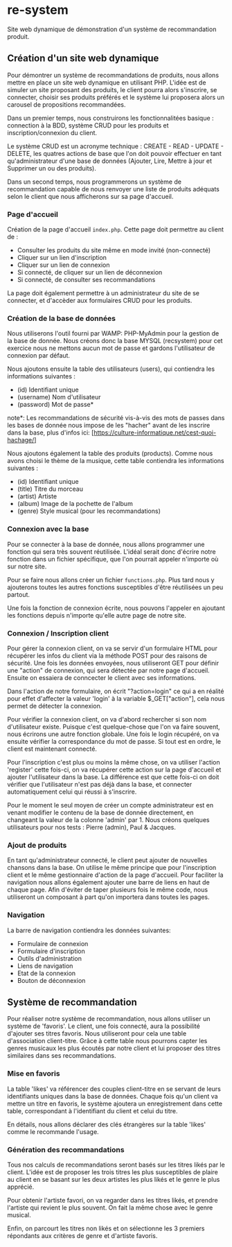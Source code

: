 # re-system

Site web dynamique de démonstration d'un système de recommandation produit.

## Création d'un site web dynamique

Pour démontrer un système de recommandations de produits, nous allons mettre en place un site web dynamique en utilisant PHP. L'idée est de simuler un site proposant des produits, le client pourra alors s'inscrire, se connecter, choisir ses produits préférés et le système lui proposera alors un carousel de propositions recommandées.

Dans un premier temps, nous construirons les fonctionnalitées basique : connection à la BDD, système CRUD pour les produits et inscription/connexion du client.

Le système CRUD est un acronyme technique : CREATE - READ - UPDATE - DELETE, les quatres actions de base que l'on doit pouvoir effectuer en tant qu'administrateur d'une base de données (Ajouter, Lire, Mettre à jour et Supprimer un ou des produits).

Dans un second temps, nous programmerons un système de recommandation capable de nous renvoyer une liste de produits adéquats selon le client que nous afficherons sur sa page d'accueil.

### Page d'accueil

Création de la page d'accueil `index.php`. Cette page doit permettre au client de :

- Consulter les produits du site même en mode invité (non-connecté)
- Cliquer sur un lien d'inscription
- Cliquer sur un lien de connexion
- Si connecté, de cliquer sur un lien de déconnexion
- Si connecté, de consulter ses recommandations

La page doit également permettre à un administrateur du site de se connecter, et d'accèder aux formulaires CRUD pour les produits.

### Création de la base de données

Nous utiliserons l'outil fourni par WAMP: PHP-MyAdmin pour la gestion de la base de donnée. Nous créons donc la base MYSQL (recsystem) pour cet exercice nous ne mettons aucun mot de passe et gardons l'utilisateur de connexion par défaut.

Nous ajoutons ensuite la table des utilisateurs (users), qui contiendra les informations suivantes :

- (id) Identifiant unique
- (username) Nom d'utilisateur
- (password) Mot de passe*

note*: Les recommandations de sécurité vis-à-vis des mots de passes dans les bases de donnée nous impose de les "hacher" avant de les inscrire dans la base, plus d'infos ici: [https://culture-informatique.net/cest-quoi-hachage/]

Nous ajoutons également la table des produits (products). Comme nous avons choisi le thème de la musique, cette table contiendra les informations suivantes :

- (id) Identifiant unique
- (title) Titre du morceau
- (artist) Artiste
- (album) Image de la pochette de l'album
- (genre) Style musical (pour les recommandations)

### Connexion avec la base

Pour se connecter à la base de donnée, nous allons programmer une fonction qui sera très souvent réutilisée. L'idéal serait donc d'écrire notre fonction dans un fichier spécifique, que l'on pourrait appeler n'importe où sur notre site.

Pour se faire nous allons créer un fichier `functions.php`. Plus tard nous y ajouterons toutes les autres fonctions susceptibles d'être réutilisées un peu partout.

Une fois la fonction de connexion écrite, nous pouvons l'appeler en ajoutant les fonctions depuis n'importe qu'elle autre page de notre site.

### Connexion / Inscription client

Pour gérer la connexion client, on va se servir d'un formulaire HTML pour récupérer les infos du client via la méthode POST pour des raisons de sécurité. Une fois les données envoyées, nous utiliseront GET pour définir une "action" de connexion, qui sera détectée par notre page d'accueil. Ensuite on essaiera de conncecter le client avec ses informations.

Dans l'action de notre formulaire, on écrit "?action=login" ce qui a en réalité pour effet d'affecter la valeur 'login' à la variable $_GET["action"], cela nous permet de détecter la connexion.

Pour vérifier la connexion client, on va d'abord rechercher si son nom d'utilisateur existe. Puisque c'est quelque-chose que l'on va faire souvent, nous écrirons une autre fonction globale. Une fois le login récupéré, on va ensuite vérifier la correspondance du mot de passe. Si tout est en ordre, le client est maintenant connecté.

Pour l'inscription c'est plus ou moins la même chose, on va utiliser l'action 'register' cette fois-ci, on va récupérer cette action sur la page d'accueil et ajouter l'utilisateur dans la base. La différence est que cette fois-ci on doit vérifier que l'utilisateur n'est pas déjà dans la base, et connecter automatiquement celui qui réussi à s'inscrire.

Pour le moment le seul moyen de créer un compte administrateur est en venant modifier le contenu de la base de donnée directement, en changeant la valeur de la colonne 'admin' par 1. Nous créons quelques utilisateurs pour nos tests : Pierre (admin), Paul & Jacques.

### Ajout de produits

En tant qu'administrateur connecté, le client peut ajouter de nouvelles chansons dans la base. On utilise le même principe que pour l'inscription client et le même gestionnaire d'action de la page d'accueil. Pour faciliter la navigation nous allons également ajouter une barre de liens en haut de chaque page. Afin d'éviter de taper plusieurs fois le même code, nous utiliseront un composant à part qu'on importera dans toutes les pages.

### Navigation

La barre de navigation contiendra les données suivantes:

- Formulaire de connexion
- Formulaire d'inscription
- Outils d'administration
- Liens de navigation
- Etat de la connexion
- Bouton de déconnexion

## Système de recommandation

Pour réaliser notre système de recommandation, nous allons utiliser un système de 'favoris'. Le client, une fois connecté, aura la possibilité d'ajouter ses titres favoris. Nous utiliseront pour cela une table d'association client-titre. Grâce à cette table nous pourrons capter les genres musicaux les plus écoutés par notre client et lui proposer des titres similaires dans ses recommandations.

### Mise en favoris

La table 'likes' va référencer des couples client-titre en se servant de leurs identifiants uniques dans la base de données. Chaque fois qu'un client va mettre un titre en favoris, le système ajoutera un enregistrement dans cette table, correspondant à l'identifiant du client et celui du titre.

En détails, nous allons déclarer des clés étrangères sur la table 'likes' comme le recommande l'usage.

### Génération des recommandations

Tous nos calculs de recommandations seront basés sur les titres likés par le client. L'idée est de proposer les trois titres les plus susceptibles de plaire au client en se basant sur les deux artistes les plus likés et le genre le plus apprécié.

Pour obtenir l'artiste favori, on va regarder dans les titres likés, et prendre l'artiste qui revient le plus souvent. On fait la même chose avec le genre musical.

Enfin, on parcourt les titres non likés et on sélectionne les 3 premiers répondants aux critères de genre et d'artiste favoris.
